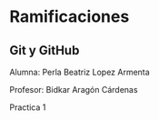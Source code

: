 # Ramificaciones

## Git y GitHub

Alumna: Perla Beatriz Lopez Armenta

Profesor: Bidkar Aragón Cárdenas

Practica 1